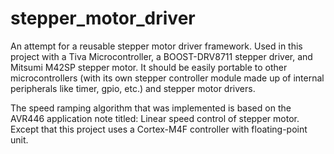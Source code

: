 # stepper_motor_driver
An attempt for a reusable stepper motor driver framework.  Used in this project with a Tiva Microcontroller, a BOOST-DRV8711 stepper driver, and Mitsumi M42SP stepper motor.  It should be easily portable to other microcontrollers (with its own stepper controller module made up of internal peripherals like timer, gpio, etc.) and stepper motor drivers.

The speed ramping algorithm that was implemented is based on the AVR446 application note titled: Linear speed control of stepper motor.  Except that this project uses a Cortex-M4F controller with floating-point unit.
